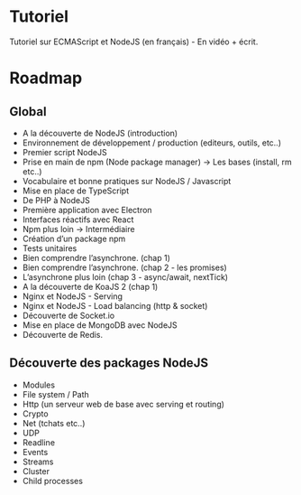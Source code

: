 # Tutoriel
Tutoriel sur ECMAScript et NodeJS (en français) - En vidéo + écrit.

# Roadmap 

## Global  
- A la découverte de NodeJS (introduction)
- Environnement de développement / production (editeurs, outils, etc..)
- Premier script NodeJS
- Prise en main de npm (Node package manager) -> Les bases (install, rm etc..)
- Vocabulaire et bonne pratiques sur NodeJS / Javascript
- Mise en place de TypeScript
- De PHP à NodeJS
- Première application avec Electron
- Interfaces réactifs avec React
- Npm plus loin -> Intermédiaire
- Création d’un package npm
- Tests unitaires
- Bien comprendre l’asynchrone. (chap 1)
- Bien comprendre l’asynchrone. (chap 2 - les promises)
- L’asynchrone plus loin (chap 3 - async/await, nextTick)
- A la découverte de KoaJS 2 (chap 1)
- Nginx et NodeJS - Serving
- Nginx et NodeJS - Load balancing (http & socket)
- Découverte de Socket.io
- Mise en place de MongoDB avec NodeJS
- Découverte de Redis.
 
## Découverte des packages NodeJS
- Modules
- File system / Path 
- Http (un serveur web de base avec serving et routing)
- Crypto
- Net (tchats etc..) 
- UDP
- Readline
- Events
- Streams
- Cluster
- Child processes